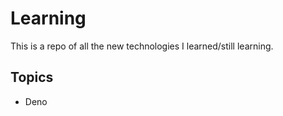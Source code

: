 # Learning

This is a repo of all the new technologies I learned/still learning.

## Topics

- Deno
